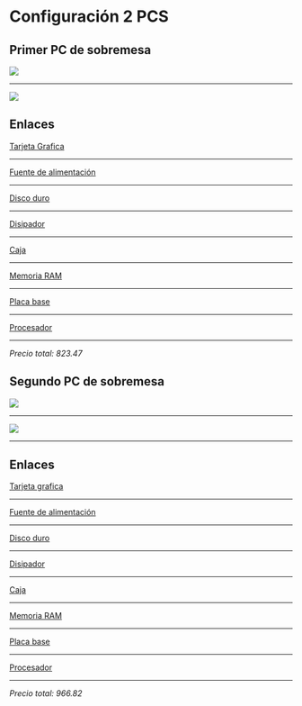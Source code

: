 # Configuración 2 PCS

## Primer PC de sobremesa

![](assets/20250401_205130_image.png)

---

![](assets/20250401_205208_image.png)

## Enlaces

[Tarjeta Grafica](https://www.pccomponentes.com/asrock-challenger-d-amd-radeon-rx-6600-8-gb-gddr6)


---

[Fuente de alimentación](https://www.pccomponentes.com/gigabyte-gp-ud750gm-750w-80-plus-gold-modular)

---

[Disco duro](https://www.pccomponentes.com/disco-duro-kingston-nv2-1tb-disco-ssd-3500mb-s-nvme-pcie-40-m2-gen4)

---

[Disipador](https://www.pccomponentes.com/cooler-master-masterliquid-240l-core-argb-kit-de-refrigeracion-liquida)

---

[Caja](https://www.pccomponentes.com/tempest-shade-rgb-torre-atx-negra)

---

[Memoria RAM](https://www.pccomponentes.com/corsair-vengeance-rgb-pro-ddr4-3200-pc4-25600-32gb-2x16gb-cl16)

---

[Placa base](https://www.pccomponentes.com/asus-prime-b550m-a-csm)

---

[Procesador](https://www.pccomponentes.com/amd-ryzen-5-5500-36ghz-box)

---

*Precio total: 823.47*

## Segundo PC de sobremesa

![](assets/20250401_212029_image.png)

---

![](assets/20250401_212109_image.png)

---

## Enlaces

[Tarjeta grafica](https://www.pccomponentes.com/gigabyte-geforce-rtx-4060-windforce-oc-8gb-gddr6-dlss3)

---

[Fuente de alimentación](https://www.pccomponentes.com/msi-mag-a650bn-650w-80-plus-bronze)

---

[Disco duro](https://www.pccomponentes.com/disco-duro-kingston-a400-960gb-disco-ssd-sata3-500mb-s)

---

[Disipador](https://www.pccomponentes.com/nfortec-atria-x-kit-de-refrigeracion-liquida-240mm-blanco)

---

[Caja](https://www.pccomponentes.com/nox-hummer-quantum-cristal-templado-usb-30-argb)

---

[Memoria RAM](https://www.pccomponentes.com/kingston-fury-beast-ddr5-6000mhz-32gb-2x16gb-cl30)

---

[Placa base](https://www.pccomponentes.com/asus-prime-b760-plus-d4)

---

[Procesador](https://www.pccomponentes.com/intel-core-i5-13400f-25-ghz-46-ghz)

---

*Precio total: 966.82*
